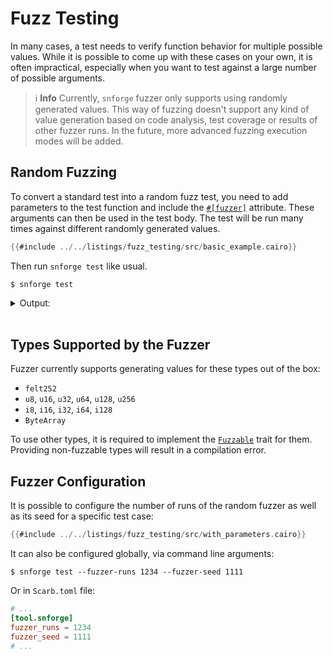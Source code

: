 # Fuzz Testing

In many cases, a test needs to verify function behavior for multiple possible values.
While it is possible to come up with these cases on your own, it is often impractical, especially when you want to test
against a large number of possible arguments.

> ℹ️ **Info**
> Currently, `snforge` fuzzer only supports using randomly generated values.
> This way of fuzzing doesn't support any kind of value generation based on code analysis, test coverage or results of
> other fuzzer runs.
> In the future, more advanced fuzzing execution modes will be added.

## Random Fuzzing

To convert a standard test into a random fuzz test, you need to add parameters to the test function
and include the [`#[fuzzer]`](../testing/test-attributes.md#fuzzer) attribute.
These arguments can then be used in the test body.
The test will be run many times against different randomly generated values.

```rust
{{#include ../../listings/fuzz_testing/src/basic_example.cairo}}
```

Then run `snforge test` like usual.

```shell
$ snforge test
```

<details>
<summary>Output:</summary>

<!-- TODO (#2926) -->
```shell
Collected 2 test(s) from fuzz_testing package
Running 2 test(s) from src/
[PASS] fuzz_testing::with_parameters::tests::test_sum (runs: 22, (l1_gas: {max: ~0, min: ~0, mean: ~0, std deviation: ~0}, l1_data_gas: {max: ~0, min: ~0, mean: ~0, std deviation: ~0}, l2_gas: {max: ~1888390, min: ~1852630, mean: ~1881888, std deviation: ~9322}))
[PASS] fuzz_testing::basic_example::tests::test_sum (runs: 256, (l1_gas: {max: ~0, min: ~0, mean: ~0, std deviation: ~0}, l1_data_gas: {max: ~0, min: ~0, mean: ~0, std deviation: ~0}, l2_gas: {max: ~1888390, min: ~1828790, mean: ~1882058, std deviation: ~8807}))
Tests: 2 passed, 0 failed, 0 ignored, 0 filtered out
Fuzzer seed: [..]
```
</details>
<br>

## Types Supported by the Fuzzer

Fuzzer currently supports generating values for these types out of the box:

- `felt252`
- `u8`, `u16`, `u32`, `u64`, `u128`, `u256`
- `i8`, `i16`, `i32`, `i64`, `i128`
- `ByteArray`

To use other types, it is required to implement the [`Fuzzable`](../appendix/snforge-library/fuzzable.md) trait for them.
Providing non-fuzzable types will result in a compilation error.

## Fuzzer Configuration

It is possible to configure the number of runs of the random fuzzer as well as its seed for a specific test case:

```rust
{{#include ../../listings/fuzz_testing/src/with_parameters.cairo}}
```

It can also be configured globally, via command line arguments:

```shell
$ snforge test --fuzzer-runs 1234 --fuzzer-seed 1111
```

Or in `Scarb.toml` file:

```toml
# ...
[tool.snforge]
fuzzer_runs = 1234
fuzzer_seed = 1111
# ...
```
